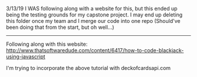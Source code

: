 3/13/19
I WAS following along with a website for this, but this ended up being the testing grounds for my capstone project.
I may end up deleting this folder once my team and I merge our code into one repo
(Should've been doing that from the start, but oh well...)

----------------------------------
Following along with this website:
http://www.thatsoftwaredude.com/content/6417/how-to-code-blackjack-using-javascript

I'm trying to incorporate the above tutorial with deckofcardsapi.com
